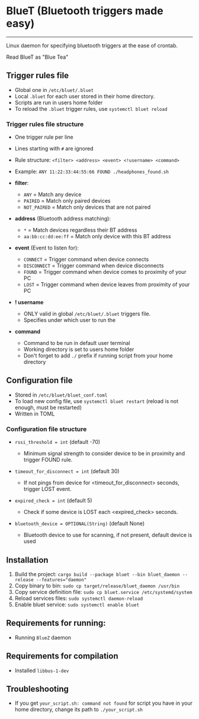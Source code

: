 # BlueT (Bluetooth triggers made easy)

---

Linux daemon for specifying bluetooth triggers at the ease of crontab.

Read BlueT as  "Blue Tea"

## Trigger rules file

- Global one in `/etc/bluet/.bluet`
- Local `.bluet` for each user stored in their home directory.
- Scripts are run in users home folder
- To reload the `.bluet` trigger rules, use `systemctl bluet reload`

### Trigger rules file structure

- One trigger rule per line
- Lines starting with `#` are ignored

- Rule structure: `<filter> <address> <event> <!username> <command>`
- Example: `ANY 11:22:33:44:55:66 FOUND ./headphones_found.sh`

- **filter**:
    - `ANY` = Match any device
    - `PAIRED` = Match only paired devices
    - `NOT_PAIRED` = Match only devices that are not paired
- **address** (Bluetooth address matching):
    - `*` = Match devices regardless their BT address
    - `aa:bb:cc:dd:ee:ff` = Match only device with this BT address
- **event** (Event to listen for):
    - `CONNECT` = Trigger command when device connects
    - `DISCONNECT` = Trigger command when device disconnects
    - `FOUND` = Trigger command when device comes to proximity of your PC
    - `LOST` = Trigger command when device leaves from proximity of your PC
- **! username**
    - ONLY valid in global `/etc/bluet/.bluet` triggers file.
    - Specifies under which user to run the
- **command**
    - Command to be run in default user terminal
    - Working directory is set to users home folder
    - Don't forget to add `./` prefix if running script from your home directory

## Configuration file

- Stored in `/etc/bluet/bluet_conf.toml`
- To load new config file, use `systemctl bluet restart` (reload is not enough, must be restarted)
- Written in TOML

### Configuration file structure

- `rssi_threshold = int` (default -70)
    - Minimum signal strength to consider device to be in proximity and trigger FOUND rule.

- `timeout_for_disconnect = int` (default 30)
    - If not pings from device for <timeout_for_disconnect> seconds, trigger LOST event.

- `expired_check = int` (default 5)
    - Check if some device is LOST each <expired_check> seconds.

- `bluetooth_device = OPTIONAL(String)` (default None)
    - Bluetooth device to use for scanning, if not present, default device is used

## Installation
1. Build the project: `cargo build --package bluet --bin bluet_daemon --release --features="daemon"`
2. Copy binary to bin: `sudo cp target/release/bluet_daemon /usr/bin`
3. Copy service definition file: `sudo cp bluet.service /etc/systemd/system`
4. Reload services files: `sudo systemctl daemon-reload`
5. Enable bluet service: `sudo systemctl enable bluet`

## Requirements for running:

- Running `BlueZ` daemon

## Requirements for compilation

- Installed `libbus-1-dev`

## Troubleshooting

- If you get `your_script.sh: command not found` for script you have in your home directory,
  change its path to `./your_script.sh`
